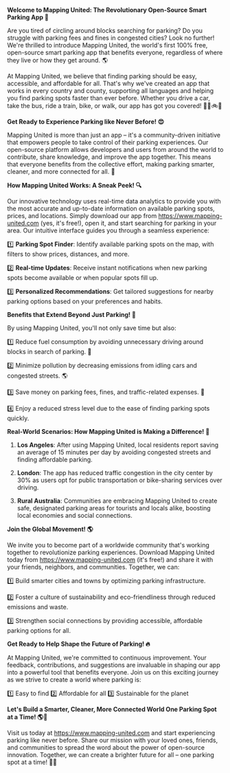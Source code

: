 **Welcome to Mapping United: The Revolutionary Open-Source Smart Parking App 🚀**

Are you tired of circling around blocks searching for parking? Do you struggle with parking fees and fines in congested cities? Look no further! We're thrilled to introduce Mapping United, the world's first 100% free, open-source smart parking app that benefits everyone, regardless of where they live or how they get around. 🌎

At Mapping United, we believe that finding parking should be easy, accessible, and affordable for all. That's why we've created an app that works in every country and county, supporting all languages and helping you find parking spots faster than ever before. Whether you drive a car, take the bus, ride a train, bike, or walk, our app has got you covered! 🚗🚌🚲👣

**Get Ready to Experience Parking like Never Before! 😍**

Mapping United is more than just an app – it's a community-driven initiative that empowers people to take control of their parking experiences. Our open-source platform allows developers and users from around the world to contribute, share knowledge, and improve the app together. This means that everyone benefits from the collective effort, making parking smarter, cleaner, and more connected for all. 🌈

**How Mapping United Works: A Sneak Peek! 🔍**

Our innovative technology uses real-time data analytics to provide you with the most accurate and up-to-date information on available parking spots, prices, and locations. Simply download our app from https://www.mapping-united.com (yes, it's free!), open it, and start searching for parking in your area. Our intuitive interface guides you through a seamless experience:

1️⃣ **Parking Spot Finder**: Identify available parking spots on the map, with filters to show prices, distances, and more.

2️⃣ **Real-time Updates**: Receive instant notifications when new parking spots become available or when popular spots fill up.

3️⃣ **Personalized Recommendations**: Get tailored suggestions for nearby parking options based on your preferences and habits.

**Benefits that Extend Beyond Just Parking! 🌟**

By using Mapping United, you'll not only save time but also:

1️⃣ Reduce fuel consumption by avoiding unnecessary driving around blocks in search of parking. 💚

2️⃣ Minimize pollution by decreasing emissions from idling cars and congested streets. 🌎

3️⃣ Save money on parking fees, fines, and traffic-related expenses. 🤑

4️⃣ Enjoy a reduced stress level due to the ease of finding parking spots quickly.

**Real-World Scenarios: How Mapping United is Making a Difference! 🌈**

1. **Los Angeles**: After using Mapping United, local residents report saving an average of 15 minutes per day by avoiding congested streets and finding affordable parking.

2. **London**: The app has reduced traffic congestion in the city center by 30% as users opt for public transportation or bike-sharing services over driving.

3. **Rural Australia**: Communities are embracing Mapping United to create safe, designated parking areas for tourists and locals alike, boosting local economies and social connections.

**Join the Global Movement! 🌎**

We invite you to become part of a worldwide community that's working together to revolutionize parking experiences. Download Mapping United today from https://www.mapping-united.com (it's free!) and share it with your friends, neighbors, and communities. Together, we can:

1️⃣ Build smarter cities and towns by optimizing parking infrastructure.

2️⃣ Foster a culture of sustainability and eco-friendliness through reduced emissions and waste.

3️⃣ Strengthen social connections by providing accessible, affordable parking options for all.

**Get Ready to Help Shape the Future of Parking! 🔥**

At Mapping United, we're committed to continuous improvement. Your feedback, contributions, and suggestions are invaluable in shaping our app into a powerful tool that benefits everyone. Join us on this exciting journey as we strive to create a world where parking is:

1️⃣ Easy to find
2️⃣ Affordable for all
3️⃣ Sustainable for the planet

**Let's Build a Smarter, Cleaner, More Connected World One Parking Spot at a Time! 🌎💚**

Visit us today at https://www.mapping-united.com and start experiencing parking like never before. Share our mission with your loved ones, friends, and communities to spread the word about the power of open-source innovation. Together, we can create a brighter future for all – one parking spot at a time! 🌟👏